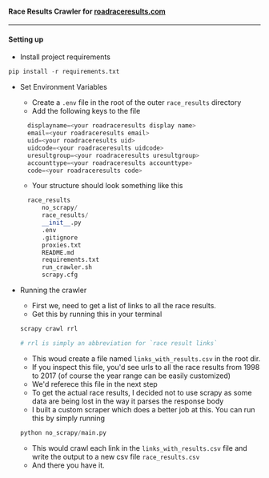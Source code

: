 #### Race Results Crawler for [roadraceresults.com](http://www.roadraceresults.com/default.php)
---

#### Setting up

+ Install project requirements
```python
pip install -r requirements.txt
```

+ Set Environment Variables
  + Create a `.env` file in the root of the outer `race_results` directory
  + Add the following keys to the file
  ```python
	displayname=<your roadraceresults display name>
	email=<your roadraceresults email>
	uid=<your roadraceresults uid>
	uidcode=<your roadraceresults uidcode>
	uresultgroup=<your roadraceresults uresultgroup>
	accounttype=<your roadraceresults accounttype>
	code=<your roadraceresults code>
  ```
  + Your structure should look something like this
  ```python
	race_results
		no_scrapy/
		race_results/
		__init__.py
		.env
		.gitignore
		proxies.txt
		README.md
		requirements.txt
		run_crawler.sh
		scrapy.cfg
  ```

+ Running the crawler
	+ First we, need to get a list of links to all the race results.
	+ Get this by running this in your terminal
	```python
	scrapy crawl rrl
	
	# rrl is simply an abbreviation for `race result links`
	```
	+ This woud create a file named `links_with_results.csv` in the root dir.
	+ If you inspect this file, you'd see urls to all the race results from 1998 to 2017 (of course the year range can be easily customized)
	+ We'd referece this file in the next step
	+ To get the actual race results, I decided not to use scrapy as some data are being lost in the way it parses the response body
	+ I built a custom scraper which does a better job at this. You can run this by simply running
	```python
	python no_scrapy/main.py
	```
	+ This would crawl each link in the `links_with_results.csv` file and write the output to a new csv file `race_results.csv`
	+ And there you have it.

